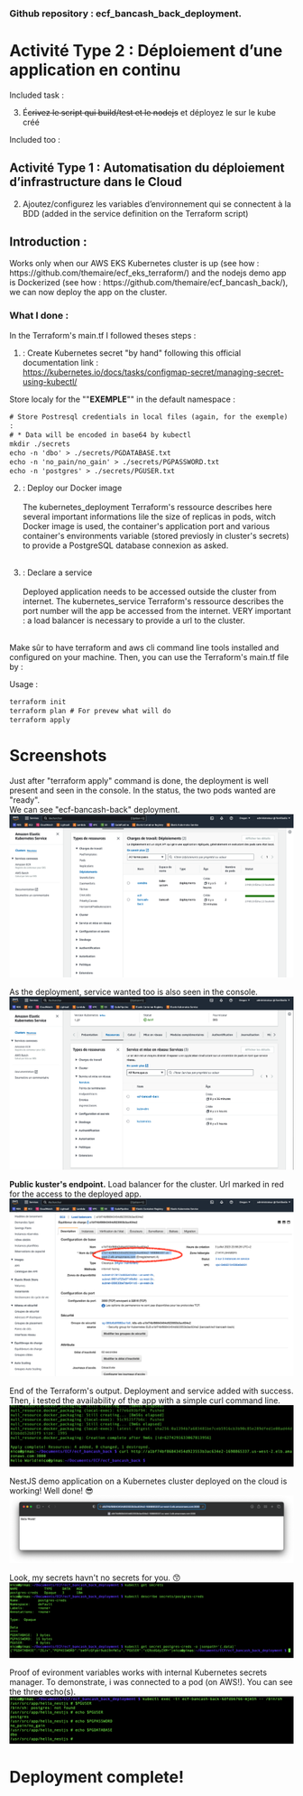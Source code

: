 ### Github repository : ecf_bancash_back_deployment.

# Activité Type 2 : Déploiement d’une application en continu

Included task :

3. É~~crivez le script qui build/test et le nodejs~~ et déployez le sur le kube créé

Included too :

## Activité Type 1 : Automatisation du déploiement d’infrastructure dans le Cloud

2. Ajoutez/configurez les variables d’environnement qui se connectent à la BDD 
   (added in the service definition on the Terraform script)

## Introduction :
<p>Works only when our AWS EKS Kubernetes cluster is up (see how : https://github.com/themaire/ecf_eks_terraform/) and the nodejs demo app is Dockerized (see how : https://github.com/themaire/ecf_bancash_back/), we can now deploy the app on the cluster.</p>

### What I done :

<p>
In the Terraform's main.tf I followed theses steps :

1. :
Create Kubernetes secret "by hand" following this official documentation link :<br>https://kubernetes.io/docs/tasks/configmap-secret/managing-secret-using-kubectl/<br>

Store localy for the ""<b>EXEMPLE</b>"" in the default namespace :

```
# Store Postresql credentials in local files (again, for the exemple) :
# * Data will be encoded in base64 by kubectl
mkdir ./secrets
echo -n 'dbo' > ./secrets/PGDATABASE.txt
echo -n 'no_pain/no_gain' > ./secrets/PGPASSWORD.txt
echo -n 'postgres' > ./secrets/PGUSER.txt
```

2. : Deploy our Docker image<br><br>
The kubernetes_deployment Terraform's ressource describes here several important informations lile the size of replicas in pods, witch Docker image is used, the container's application port and various container's environments variable (stored previosly in cluster's secrets) to provide a PostgreSQL database connexion as asked.<br><br>




4. : Declare a service<br><br>
Deployed application needs to be accessed outside the cluster from internet. The kubernetes_service Terraform's ressource describes the port number will the app be accessed from the internet.
VERY important : a load balancer is necessary to provide a url to the cluster.<br><br>


Make sûr to have terraform and aws cli command line tools installed and configured on your machine. Then, you can use the Terraform's main.tf file by :

Usage :
```
terraform init
terraform plan # For prevew what will do
terraform apply
```

# Screenshots
Just after "terraform apply" command is done, the deployment is well present and seen in the console. In the status, the two pods wanted are "ready".<br>
We can see "ecf-bancash-back" deployment.
![ScreenShot](img/console_deployment.png.png)


As the deployment, service wanted too is also seen in the console.
![ScreenShot](img/console_service.png)

<b>Public kuster's endpoint.</b> Load balancer for the cluster. Url marked in red for the access to the deployed app.
![ScreenShot](img/console_loadbalancer.png)

End of the Terraform's output. Deployment and service added with success.
Then, i tested the availability of the app with a simple curl command line.
![ScreenShot](img/app_deployment_finished_curl_proof.png)

NestJS demo application on a Kubernetes cluster deployed on the cloud is working! Well done! 😎
![ScreenShot](img/hello_world_nestjs.png)

Look, my secrets havn't no secrets for you. 😙
![Alt text](img/secrets_in_k8s.png)

Proof of evironment variables works with internal Kubernetes secrets manager.
To demonstrate, i was connected to a pod (on AWS!). You can see the three echo(s).
![ScreenShot](img/proof_k8s_secret_env.png)

# Deployment complete!